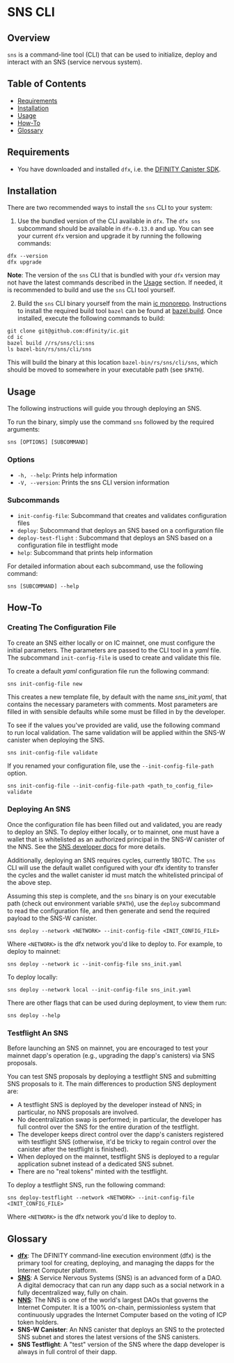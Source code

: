 # SNS CLI

## Overview
`sns` is a command-line tool (CLI) that can be used to initialize, deploy and interact with an SNS (service nervous system). 

## Table of Contents
- [Requirements](#requirements)
- [Installation](#installation)
- [Usage](#usage)
- [How-To](#how-to)
- [Glossary](#glossary)


## Requirements
- You have downloaded and installed `dfx`, i.e. the [DFINITY Canister SDK](https://sdk.dfinity.org).

## Installation

There are two recommended ways to install the `sns` CLI to your system:

1. Use the bundled version of the CLI available in `dfx`. The `dfx sns` subcommand should be available in `dfx-0.13.0` and up. You can see your current `dfx` version and upgrade it by running the following commands:

```shell
dfx --version
dfx upgrade
```

**Note**: The version of the `sns` CLI that is bundled with your `dfx` version may not have the latest commands described in the [Usage](#usage) section. If needed, it is recommended to build and use the `sns` CLI tool yourself.  

2. Build the `sns` CLI binary yourself from the main [ic monorepo](https://github.com/dfinity/ic). Instructions to install the required build tool `bazel` can be found at [bazel.build](https://bazel.build/install/bazelisk). Once installed, execute the following commands to build:

```shell
git clone git@github.com:dfinity/ic.git
cd ic
bazel build //rs/sns/cli:sns
ls bazel-bin/rs/sns/cli/sns 
```

This will build the binary at this location `bazel-bin/rs/sns/cli/sns`, which should be moved to somewhere in your executable path (see `$PATH`).


## Usage
The following instructions will guide you through deploying an SNS.

To run the binary, simply use the command `sns` followed by the required arguments:

```shell
sns [OPTIONS] [SUBCOMMAND]
```

### Options

- `-h, --help`: Prints help information
- `-V, --version`: Prints the sns CLI version information

### Subcommands

- `init-config-file`: Subcommand that creates and validates configuration files 
- `deploy`: Subcommand that deploys an SNS based on a configuration file
- `deploy-test-flight` : Subcommand that deploys an SNS based on a configuration file in testflight mode
- `help`: Subcommand that prints help information 

For detailed information about each subcommand, use the following command:

```shell
sns [SUBCOMMAND] --help
```

## How-To

### Creating The Configuration File

To create an SNS either locally or on IC mainnet, one must configure the initial parameters. The parameters are passed to the CLI tool in a _yaml_ file. The subcommand `init-config-file`  is used to create and validate this file.

To create a default _yaml_ configuration file run the following command:

```shell
sns init-config-file new
```

This creates a new template file, by default with the name *sns_init.yaml*, that contains the necessary parameters with comments. Most parameters are filled in with sensible defaults while some must be filled in by the developer.

To see if the values you've provided are valid, use the following command to run local validation. The same validation will be applied within the SNS-W canister when deploying the SNS.

```shell
sns init-config-file validate
```

If you renamed your configuration file, use the `--init-config-file-path` option.

```shell
sns init-config-file --init-config-file-path <path_to_config_file> validate
```

### Deploying An SNS

Once the configuration file has been filled out and validated, you are ready to deploy an SNS. To deploy either locally, or to mainnet, one must have a wallet that is whitelisted as an authorized principal in the SNS-W canister of the NNS. See the [SNS developer docs](https://internetcomputer.org/docs/current/developer-docs/integrations/sns/get-sns/preparation#understand-launch) for more details. 

Additionally, deploying an SNS requires cycles, currently 180TC. The `sns` CLI will use the default wallet configured with your dfx identity to transfer the cycles and the wallet canister id must match the whitelisted principal of the above step. 

Assuming this step is complete, and the `sns` binary is on your executable path (check out environment variable `$PATH`), use the `deploy` subcommand to read the configuration file, and then generate and send the required payload to the SNS-W canister.

```shell
sns deploy --network <NETWORK> --init-config-file <INIT_CONFIG_FILE>
```

Where `<NETWORK>` is the dfx network you'd like to deploy to. For example, to deploy to mainnet:

```shell
sns deploy --network ic --init-config-file sns_init.yaml 
```

To deploy locally:

```shell
sns deploy --network local --init-config-file sns_init.yaml
```

There are other flags that can be used during deployment, to view them run:
```shell
sns deploy --help
```

### Testflight An SNS

Before launching an SNS on mainnet, you are encouraged to test your mainnet dapp's operation (e.g., upgrading the dapp's canisters) via SNS proposals.

You can test SNS proposals by deploying a testflight SNS and submitting SNS proposals to it. The main differences to production SNS deployment are:
- A testflight SNS is deployed by the developer instead of NNS; in particular, no NNS proposals are involved.
- No decentralization swap is performed; in particular, the developer has full control over the SNS for the entire duration of the testflight.
- The developer keeps direct control over the dapp's canisters registered with testflight SNS (otherwise, it'd be tricky to regain control over the canister after the testflight is finished).
- When deployed on the mainnet, testflight SNS is deployed to a regular application subnet instead of a dedicated SNS subnet.
- There are no "real tokens" minted with the testflight.

To deploy a testflight SNS, run the following command:

```shell
sns deploy-testflight --network <NETWORK> --init-config-file <INIT_CONFIG_FILE>
```

Where `<NETWORK>` is the dfx network you'd like to deploy to.

## Glossary

- **[dfx](https://internetcomputer.org/docs/current/developer-docs/setup/install)**: The DFINITY command-line execution environment (dfx) is the primary tool for creating, deploying, and managing the dapps for the Internet Computer platform.
- **[SNS](https://internetcomputer.org/sns)**: A Service Nervous Systems (SNS) is an advanced form of a DAO. A digital democracy that can run any dapp such as a social network in a fully decentralized way, fully on chain.
- **[NNS](https://internetcomputer.org/nns)**: The NNS is one of the world's largest DAOs that governs the Internet Computer. It is a 100% on-chain, permissionless system that continuously upgrades the Internet Computer based on the voting of ICP token holders.
- **SNS-W Canister**: An NNS canister that deploys an SNS to the protected SNS subnet and stores the latest versions of the SNS canisters.
- **SNS Testflight**: A "test" version of the SNS where the dapp developer is always in full control of their dapp.
